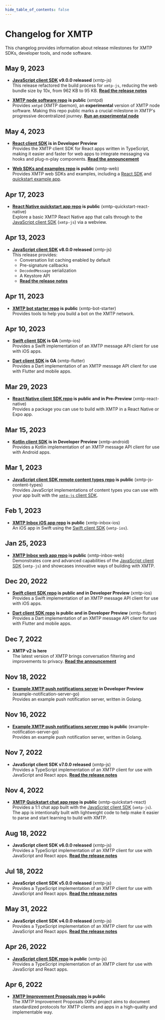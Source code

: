 ```yaml
---
hide_table_of_contents: false
---
```


# Changelog for XMTP

This changelog provides information about release milestones for XMTP SDKs, developer tools, and node software.

## May 9, 2023

- **[JavaScript client SDK](https://github.com/xmtp/xmtp-js) v9.0.0 released** (xmtp-js)  
This release refactored the build process for `xmtp-js`, reducing the web bundle size by 10x, from 962 KB to 95 KB. **[Read the release notes](https://github.com/xmtp/xmtp-js/releases/tag/v9.0.0)** 

- **[XMTP node software repo](https://github.com/xmtp/xmtpd) is public** (xmtpd)  
Provides `xmtpd` (XMTP daemon), an **experimental** version of XMTP node software. Making this repo public marks a crucial milestone in XMTP's progressive decentralized journey. **[Run an experimental node](https://github.com/xmtp/xmtpd/blob/main/README.md)**

## May 4, 2023

- **[React client SDK](https://github.com/xmtp/xmtp-web/tree/main/packages/react-sdk) is in Developer Preview**  
Provides the XMTP client SDK for React apps written in TypeScript, making it easier and faster for web apps to integrate messaging via hooks and plug-n-play components. **[Read the announcement](https://twitter.com/xmtp_/status/1654176551565692928)**

- **[Web SDKs and examples repo](https://github.com/xmtp/xmtp-web) is public** (xmtp-web)  
Provides XMTP web SDKs and examples, including a [React SDK](https://github.com/xmtp/xmtp-web/tree/main/packages/react-sdk) and [quickstart example app](https://github.com/xmtp/xmtp-web/tree/main/examples/react-quickstart).

## Apr 17, 2023

- **[React Native quickstart app repo](https://github.com/xmtp/xmtp-quickstart-react-native) is public** (xmtp-quickstart-react-native)  
Explore a basic XMTP React Native app that calls through to the [JavaScript client SDK](https://github.com/xmtp/xmtp-js) (`xmtp-js`) via a webview. 

## Apr 13, 2023

- **[JavaScript client SDK](https://github.com/xmtp/xmtp-js) v8.0.0 released** (xmtp-js)  
This release provides:
  - Conversation list caching enabled by default
  - Pre-signature callbacks
  - `DecodedMessage` serialization
  - A Keystore API
  - **[Read the release notes](https://github.com/xmtp/xmtp-js/releases/tag/v8.0.0)**

## Apr 11, 2023

- **[XMTP bot starter repo](https://github.com/xmtp/xmtp-bot-starter) is public** (xmtp-bot-starter)  
Provides tools to help you build a bot on the XMTP network.

## Apr 10, 2023

- **[Swift client SDK](https://github.com/xmtp/xmtp-ios) is GA** (xmtp-ios)  
Provides a Swift implementation of an XMTP message API client for use with iOS apps.

- **[Dart client SDK](https://github.com/xmtp/xmtp-flutter) is GA** (xmtp-flutter)  
Provides a Dart implementation of an XMTP message API client for use with Flutter and mobile apps.

## Mar 29, 2023

- **[React Native client SDK repo](https://github.com/xmtp/xmtp-react-native) is public and in Pre-Preview** (xmtp-react-native)  
Provides a package you can use to build with XMTP in a React Native or Expo app.

## Mar 15, 2023

- **[Kotlin client SDK](https://github.com/xmtp/xmtp-android) is in Developer Preview** (xmtp-android)  
Provides a Kotlin implementation of an XMTP message API client for use with Android apps.

## Mar 1, 2023

- **[JavaScript client SDK remote content types repo](https://github.com/xmtp/xmtp-js-content-types) is public** (xmtp-js-content-types)  
Provides JavaScript implementations of content types you can use with your app built with the [`xmtp-js` client SDK](https://github.com/xmtp/xmtp-js).

## Feb 1, 2023

- **[XMTP Inbox iOS app repo](https://github.com/xmtp-labs/xmtp-inbox-ios) is public** (xmtp-inbox-ios)  
An iOS app in Swift using the [Swift client SDK](https://github.com/xmtp/xmtp-ios) (`xmtp-ios`).

## Jan 25, 2023

- **[XMTP Inbox web app repo](https://github.com/xmtp-labs/xmtp-inbox-web) is public** (xmtp-inbox-web)  
Demonstrates core and advanced capabilities of the [JavaScript client SDK](https://github.com/xmtp/xmtp-js) (`xmtp-js`) and showcases innovative ways of building with XMTP.

## Dec 20, 2022

- **[Swift client SDK repo](https://github.com/xmtp/xmtp-ios) is public and in Developer Preview** (xmtp-ios)  
Provides a Swift implementation of an XMTP message API client for use with iOS apps.

- **[Dart client SDK repo](https://github.com/xmtp/xmtp-flutter) is public and in Developer Preview** (xmtp-flutter)  
Provides a Dart implementation of an XMTP message API client for use with Flutter and mobile apps.

## Dec 7, 2022

- **XMTP v2 is here**  
The latest version of XMTP brings conversation filtering and improvements to privacy. **[Read the announcement](https://xmtp.org/blog/xmtp-v2-is-here)**

## Nov 18, 2022

- **[Example XMTP push notifications server](https://github.com/xmtp/example-notification-server-go) in Developer Preview** (example-notification-server-go)  
Provides an example push notification server, written in Golang.

## Nov 16, 2022

- **[Example XMTP push notifications server repo](https://github.com/xmtp/example-notification-server-go) is public** (example-notification-server-go)  
Provides an example push notification server, written in Golang.

## Nov 7, 2022

- **JavaScript client SDK v7.0.0 released** (xmtp-js)  
Provides a TypeScript implementation of an XMTP client for use with JavaScript and React apps. **[Read the release notes](https://github.com/xmtp/xmtp-js/releases/tag/v7.0.0)**

## Nov 4, 2022

- **[XMTP Quickstart chat app repo](https://github.com/xmtp/xmtp-quickstart-react) is public** (xmtp-quickstart-react)  
Provides a 1:1 chat app built with the [JavaScript client SDK](https://github.com/xmtp/xmtp-js) (`xmtp-js`). The app is intentionally built with lightweight code to help make it easier to parse and start learning to build with XMTP.

## Aug 18, 2022

- **JavaScript client SDK v6.0.0 released** (xmtp-js)  
  Provides a TypeScript implementation of an XMTP client for use with JavaScript and React apps. **[Read the release notes](https://github.com/xmtp/xmtp-js/releases/tag/v6.0.0)**

## Jul 18, 2022

- **JavaScript client SDK v5.0.0 released** (xmtp-js)  
Provides a TypeScript implementation of an XMTP client for use with JavaScript and React apps. **[Read the release notes](https://github.com/xmtp/xmtp-js/releases/tag/v5.0.0)**

## May 31, 2022

- **JavaScript client SDK v4.0.0 released** (xmtp-js)  
Provides a TypeScript implementation of an XMTP client for use with JavaScript and React apps. **[Read the release notes](https://github.com/xmtp/xmtp-js/releases/tag/v4.0.0)**

## Apr 26, 2022

- **[JavaScript client SDK repo](https://github.com/xmtp/xmtp-js) is public** (xmtp-js)  
Provides a TypeScript implementation of an XMTP client for use with JavaScript and React apps.

## Apr 6, 2022

- **[XMTP Improvement Proposals repo](https://github.com/xmtp/XIPs) is public**  
The XMTP Improvement Proposals (XIPs) project aims to document standardized protocols for XMTP clients and apps in a high-quality and implementable way.
